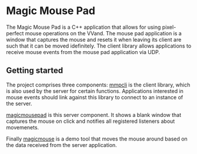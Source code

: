 # Magic Mouse Pad
The Magic Mouse Pad is a C++ application that allows for using pixel-perfect mouse operations on the VVand. The mouse pad application is a window that captures the mouse and resets it when leaving its client are such that it can be moved idefinitely. The client library allows applications to receive mouse events from the mouse pad application via UDP.

## Getting started
The project comprises three components: [mmpcli](mmpcli) is the client library, which is also used by the server for certain functions. Applications interested in mouse events should link against this library to connect to an instance of the server.

[magicmousepad](magicmousepad) is this server component. It shows a blank window that captures the mouse on click and notifies all registered listeners about movemenets.

Finally [magicmouse](magicmouse) is a demo tool that moves the mouse around based on the data received from the server application.
